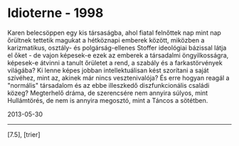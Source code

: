 # Idioterne - 1998

Karen belecsöppen egy kis társaságba, ahol fiatal felnőttek nap mint nap őrültnek tettetik magukat a hétköznapi emberek között, miközben a karizmatikus, osztály- és polgárság-ellenes Stoffer ideológiai bázissal látja el őket - de vajon képesek-e ezek az emberek a társadalmi öngyilkosságra, képesek-e átvinni a tanult őrületet a rend, a szabály és a farkastörvények világába? Ki lenne képes jobban intellektuálisan kést szorítani a saját szívéhez, mint az, akinek már nincs vesztenivalója? És erre hogyan reagál a "normális" társadalom és az ebbe illeszkedő diszfunkcionális családi közeg? Megterhelő dráma, de szerencsére nem annyira súlyos, mint Hullámtörés, de nem is annyira megosztó, mint a Táncos a sötétben.

2013-05-30 

----

[7.5], [trier]